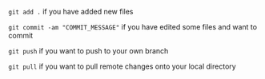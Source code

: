 `git add .` if you have added new files

`git commit -am "COMMIT_MESSAGE"` if you have edited some files and want to commit

`git push` if you want to push to your own branch

`git pull` if you want to pull remote changes onto your local directory
